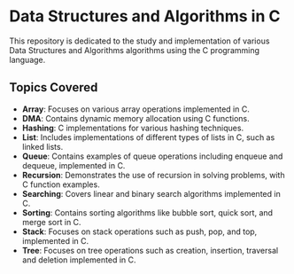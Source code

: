 # Data Structures and Algorithms in C

This repository is dedicated to the study and implementation of various Data Structures and Algorithms algorithms using the C programming language.

## Topics Covered

- **Array**: Focuses on various array operations implemented in C.
- **DMA**: Contains dynamic memory allocation using C functions.
- **Hashing**: C implementations for various hashing techniques.
- **List**: Includes implementations of different types of lists in C, such as linked lists.
- **Queue**: Contains examples of queue operations including enqueue and dequeue, implemented in C.
- **Recursion**: Demonstrates the use of recursion in solving problems, with C function examples.
- **Searching**: Covers linear and binary search algorithms implemented in C.
- **Sorting**: Contains sorting algorithms like bubble sort, quick sort, and merge sort in C.
- **Stack**: Focuses on stack operations such as push, pop, and top, implemented in C.
- **Tree**: Focuses on tree operations such as creation, insertion, traversal and deletion implemented in C.
  